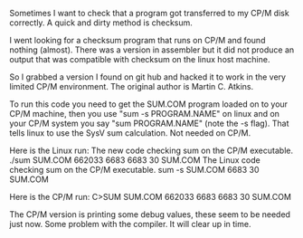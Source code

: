Sometimes I want to check that a program got transferred to my CP/M disk
correctly.  A quick and dirty method is checksum.

I went looking for a checksum program that runs on CP/M and found nothing 
(almost).  There was a version in assembler but it did not produce an output
that was compatible with checksum on the linux host machine.

So I grabbed a version I found on git hub and hacked it to work in the
very limited CP/M environment.  The original author is Martin C. Atkins.

To run this code you need to get the SUM.COM program loaded on to your CP/M 
machine, then you use "sum -s PROGRAM.NAME"  on linux and on your
CP/M system you say "sum PROGRAM.NAME"  (note the -s flag).  That tells
linux to use the SysV sum calculation.  Not needed on CP/M.

Here is the Linux run:
The new code checking sum on the CP/M executable.
./sum SUM.COM
662033
6683
6683     30 SUM.COM
The Linux code checking sum on the CP/M executable.
sum -s SUM.COM
6683 30 SUM.COM

Here is the CP/M run:
C>SUM SUM.COM
662033
6683
6683     30 SUM.COM

The CP/M version is printing some debug values, these seem to be needed
just now.  Some problem with the compiler.   It will clear up in time.


